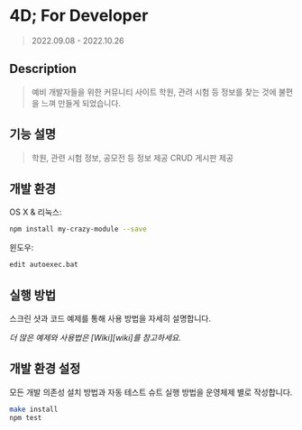 # 4D; For Developer
> 2022.09.08 - 2022.10.26

## Description
> 예비 개발자들을 위한 커뮤니티 사이트 학원, 관려 시험 등 정보를 찾는 것에 불편을 느껴 만들게 되었습니다. 

## 기능 설명
> 학원, 관련 시험 정보, 공모전 등 정보 제공
> CRUD 게시판 제공

## 개발 환경

OS X & 리눅스:

```sh
npm install my-crazy-module --save
```

윈도우:

```sh
edit autoexec.bat
```

## 실행 방법

스크린 샷과 코드 예제를 통해 사용 방법을 자세히 설명합니다.

_더 많은 예제와 사용법은 [Wiki][wiki]를 참고하세요._

## 개발 환경 설정

모든 개발 의존성 설치 방법과 자동 테스트 슈트 실행 방법을 운영체제 별로 작성합니다.

```sh
make install
npm test
```
